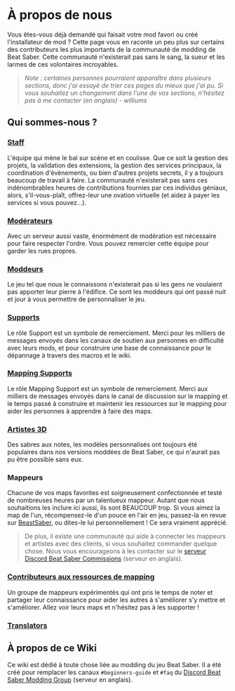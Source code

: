 # À propos de nous
Vous êtes-vous déjà demandé qui faisait votre mod favori ou créé l'installateur de mod ? Cette page vous en raconte un peu plus sur certains des contributeurs les plus importants de la communauté de modding de Beat Saber. Cette communauté n'existerait pas sans le sang, la sueur et les larmes de ces volontaires incroyables.

> *Note : certaines personnes pourraient apparaître dans plusieurs sections, donc j'ai essayé de trier ces pages du mieux que j'ai pu. Si vous souhaitez un changement dans l'une de vos sections, n'hésitez pas à me contacter (en anglais) - williums*

## Qui sommes-nous ?
### [Staff](/fr/about/staff.md)
L'équipe qui mène le bal sur scène et en coulisse. Que ce soit la gestion des projets, la validation des extensions, la gestion des services principaux, la coordination d'évènements, ou bien d'autres projets secrets, il y a toujours beaucoup de travail à faire. La communauté n'existerait pas sans ces indénombrables heures de contributions fournies par ces individus géniaux, alors, s'il-vous-plaît, offrez-leur une ovation virtuelle (et aidez à payer les services si vous pouvez...).

### [Modérateurs](/fr/about/moderators.md)
Avec un serveur aussi vaste, énormément de modération est nécessaire pour faire respecter l'ordre. Vous pouvez remercier cette équipe pour garder les rues propres.

### [Moddeurs](/fr/about/modders.md)
Le jeu tel que nous le connaissons n'existerait pas si les gens ne voulaient pas apporter leur pierre à l'édifice. Ce sont les moddeurs qui ont passé nuit et jour à vous permettre de personnaliser le jeu.

### [Supports](/fr/about/supports.md)
Le rôle Support est un symbole de remerciement. Merci pour les milliers de messages envoyés dans les canaux de soutien aux personnes en difficulté avec leurs mods, et pour construire une base de connaissance pour le dépannage à travers des macros et le wiki.

### [Mapping Supports](/fr/about/mapping-supports.md)
Le rôle Mapping Support est un symbole de remerciement. Merci aux milliers de messages envoyés dans le canal de discussion sur le mapping et le temps passé à construire et maintenir les ressources sur le mapping pour aider les personnes à apprendre à faire des maps.

### [Artistes 3D](/fr/about/3d-artists.md)
Des sabres aux notes, les modèles personnalisés ont toujours été populaires dans nos versions moddées de Beat Saber, ce qui n'aurait pas pu être possible sans eux.

### Mappeurs
Chacune de vos maps favorites est soigneusement confectionnée et testé de nombreuses heures par un talentueux mappeur. Autant que nous souhaitions les inclure ici aussi, ils sont BEAUCOUP trop. Si vous aimez la map de l'un, récompensez-le d'un pouce en l'air en jeu, passez-la en revue sur [BeastSaber](https://bsaber.com), ou dites-le lui personnellement ! Ce sera vraiment apprécié.

> De plus, il existe une communauté qui aide à connecter les mappeurs et artistes avec des clients, si vous souhaitez commander quelque chose. Nous vous encourageons à les contacter sur le [serveur Discord Beat Saber Commissions](https://discord.gg/4RbcH5G) (serveur en anglais).

### [Contributeurs aux ressources de mapping](/fr/mapping/mapping-credits.md)
Un groupe de mappeurs expérimentés qui ont pris le temps de noter et partager leur connaissance pour aider les autres à s'améliorer s'y mettre et s'améliorer. Allez voir leurs maps et n'hésitez pas à les supporter !

### [Translators](./translators.md)

## À propos de ce Wiki
Ce wiki est dédié à toute chose liée au modding du jeu Beat Saber.
Il a été créé pour remplacer les canaux `#beginners-guide` et `#faq` du [Discord Beat Saber Modding Group](https://discord.gg/beatsabermods) (serveur en anglais).
